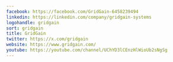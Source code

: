 ```yaml
---
facebook: https://facebook.com/GridGain-6458239494
linkedin: https://linkedin.com/company/gridgain-systems
logohandle: gridgain
sort: gridgain
title: GridGain
twitter: https://x.com/gridgain
website: https://www.gridgain.com/
youtube: https://youtube.com/channel/UChYD3lCEnzHlWioUb2sNgSg
---
```

